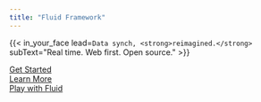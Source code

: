 ```yaml
---
title: "Fluid Framework"
---
```


{{< in_your_face lead=`Data synch, <strong>reimagined.</strong>`
subText="Real time. Web first. Open source." >}}


<div class="ctas">
    <div class="container">
        <div class="row">
            <div class="col-sm-4 col-xs-6"><a class="cta" id="home-cta-get-started-link" href="#meet-get-started"><div class="cta-icon get-started"></div>Get Started</a></div>
            <div class="col-sm-4 col-xs-6"><a class="cta" id="home-cta-learn-link" href="#powerful-learn"><div class="cta-icon learn"></div>Learn More</a></div>
            <div class="col-sm-4 col-xs-6"><a class="cta" id="home-cta-play-link" href="#built-in-play"><div class="cta-icon play"></div>Play with Fluid</a></div>
        </div>
    </div>
</div>
